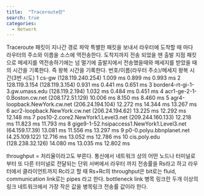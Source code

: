 ```yaml
---
title:  "Traceroute란"
search: true
categories: 
  - Network
---
```



Traceroute
패킷이 지나간 경로 파악 
특별한 패킷을 보내서 라우터에 도착할 때 마다 라우터의 주소와 이름을 소스에 역전송한다.
도착지까지 전송 되었을 땐 출발 지점 패킷으로 메세지를 역전송하기에는 넘 멀기에 
출발지에서 전송했을때와 메세지를 받았을 때의 시간을 기록한다.
즉 왕복 시간을 기록한다.
번호/이름(라우터 주소)/메세지 왕복 시간(3번 시도)
1 cs-gw (128.119.240.254) 1.009 ms 0.899 ms 0.993 ms
2 128.119.3.154 (128.119.3.154) 0.931 ms 0.441 ms 0.651 ms
3 border4-rt-gi-1-3.gw.umass.edu (128.119.2.194) 1.032 ms 0.484 ms 0.451 ms
4 acr1-ge-2-1-0.Boston.cw.net (208.172.51.129) 10.006 ms 8.150 ms 8.460 ms
5 agr4-loopback.NewYork.cw.net (206.24.194.104) 12.272 ms 14.344 ms 13.267 ms
6 acr2-loopback.NewYork.cw.net (206.24.194.62) 13.225 ms 12.292 ms 12.148 ms
7 pos10-2.core2.NewYork1.Level3.net (209.244.160.133) 12.218 ms 11.823 ms 11.793 ms
8 gige9-1-52.hsipaccess1.NewYork1.Level3.net (64.159.17.39) 13.081 ms 11.556 ms 13.297 ms
9 p0-0.polyu.bbnplanet.net (4.25.109.122) 12.716 ms 13.052 ms 12.786 ms
10 cis.poly.edu (128.238.32.126) 14.080 ms 13.035 ms 12.802 ms

throughput = 처리율이라고도 부른다. 통신에서 네트워크 상의 어떤 노드나 터미널로부터 또 다른 터미널로 전달되는 단위
서버에서 라우터 까지 전송률을 Rs라고 하고 라우터에서 클라이언트까지 Rc라고 할 때 
Rs+Rc의 throughput은 bit로는 fluid, communication link로는 pipes 라고 한다. 
bottleneck link 
병목 링크란 두개 이상의 링크 네트워크에서 가장 작은 값을 병목링크 전송률 값이라 한다.